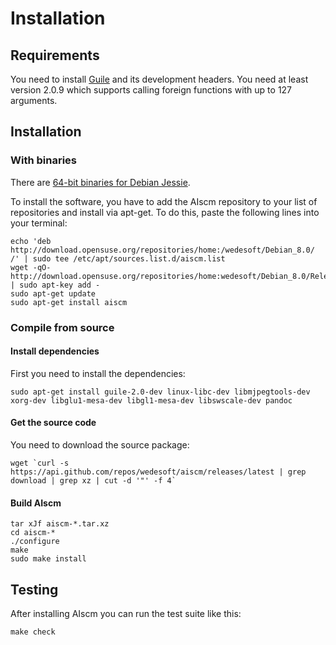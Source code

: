 # Installation

## Requirements

You need to install [Guile][1] and its development headers. You need at least version 2.0.9
which supports calling foreign functions with up to 127 arguments.

## Installation

### With binaries

There are [64-bit binaries for Debian Jessie][2].

To install the software, you have to add the AIscm repository to your list of repositories and install via apt-get. To do this, paste the following lines into your terminal:

```
echo 'deb http://download.opensuse.org/repositories/home:/wedesoft/Debian_8.0/ /' | sudo tee /etc/apt/sources.list.d/aiscm.list 
wget -qO- http://download.opensuse.org/repositories/home:wedesoft/Debian_8.0/Release.key | sudo apt-key add -
sudo apt-get update
sudo apt-get install aiscm
```

### Compile from source

#### Install dependencies

First you need to install the dependencies:

```
sudo apt-get install guile-2.0-dev linux-libc-dev libmjpegtools-dev xorg-dev libglu1-mesa-dev libgl1-mesa-dev libswscale-dev pandoc
```

#### Get the source code

You need to download the source package:

```
wget `curl -s https://api.github.com/repos/wedesoft/aiscm/releases/latest | grep download | grep xz | cut -d '"' -f 4`
```

#### Build AIscm

```
tar xJf aiscm-*.tar.xz
cd aiscm-*
./configure
make
sudo make install
```

## Testing

After installing AIscm you can run the test suite like this:

```
make check
```

[1]: http://www.gnu.org/software/guile/
[2]: http://software.opensuse.org/download.html?project=home%3Awedesoft&package=aiscm
